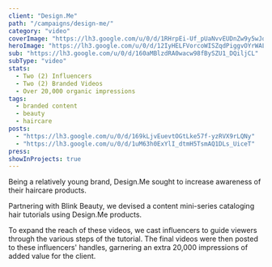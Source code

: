 ```yaml
---
client: "Design.Me"
path: "/campaigns/design-me/"
category: "video"
coverImage: "https://lh3.google.com/u/0/d/1RHrpEi-Uf_pUaNvvEUDnZw9y5wJqgcP0"
heroImage: "https://lh3.google.com/u/0/d/12IyHELFVorcoWISZqdPiggvOYrWALZvf"
sub: "https://lh3.google.com/u/0/d/160aMBlzdRA0wacw98fBySZU1_DQiljCL"
subType: "video"
stats:
  - Two (2) Influencers
  - Two (2) Branded Videos
  - Over 20,000 organic impressions
tags:
  - branded content
  - beauty
  - haircare
posts:
  - "https://lh3.google.com/u/0/d/169kLjvEuevtOGtLke57f-yzRVX9rLQNy"
  - "https://lh3.google.com/u/0/d/1uM63h0ExYlI_dtmH5TsmAQ1DLs_UiceT"
press:
showInProjects: true
---
```


Being a relatively young brand, Design.Me sought to increase awareness of their haircare products.

Partnering with Blink Beauty, we devised a content mini-series cataloging hair tutorials using Design.Me products.

To expand the reach of these videos, we cast influencers to guide viewers through the various steps of the tutorial. The final videos were then posted to these influencers' handles, garnering an extra 20,000 impressions of added value for the client.
